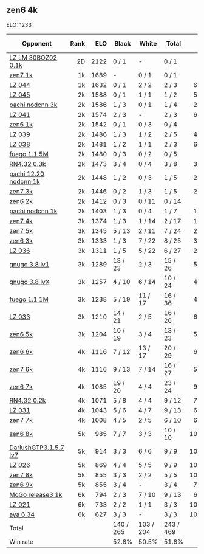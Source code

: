 ## zen6 4k ##

ELO: 1233

Opponent | Rank | ELO | Black | White | Total | Win rate
---------|-----:|----:|-------|-------|-------|-------:
[LZ LM 30BOZ02 0.1k](LZ%20LM%2030BOZ02%200.1k.md) | 2D | 2122 | 0 / 1 | - | 0 / 1 | 0.0%
[zen7 1k](zen7%201k.md) | 1k | 1689 | - | 0 / 1 | 0 / 1 | 0.0%
[LZ 044](LZ%20044.md) | 1k | 1632 | 0 / 1 | 2 / 2 | 2 / 3 | 66.7%
[LZ 045](LZ%20045.md) | 2k | 1588 | 0 / 1 | 1 / 1 | 1 / 2 | 50.0%
[pachi nodcnn 3k](pachi%20nodcnn%203k.md) | 2k | 1586 | 1 / 3 | 0 / 1 | 1 / 4 | 25.0%
[LZ 041](LZ%20041.md) | 2k | 1574 | 2 / 3 | - | 2 / 3 | 66.7%
[zen6 1k](zen6%201k.md) | 2k | 1542 | 0 / 1 | 0 / 3 | 0 / 4 | 0.0%
[LZ 039](LZ%20039.md) | 2k | 1486 | 1 / 3 | 1 / 2 | 2 / 5 | 40.0%
[LZ 038](LZ%20038.md) | 2k | 1481 | 1 / 2 | 1 / 1 | 2 / 3 | 66.7%
[fuego 1.1 5M](fuego%201.1%205M.md) | 2k | 1480 | 0 / 3 | 0 / 2 | 0 / 5 | 0.0%
[RN4.32 0.3k](RN4.32%200.3k.md) | 2k | 1473 | 3 / 4 | 0 / 4 | 3 / 8 | 37.5%
[pachi 12.20 nodcnn 1k](pachi%2012.20%20nodcnn%201k.md) | 2k | 1448 | 1 / 2 | 0 / 3 | 1 / 5 | 20.0%
[zen7 3k](zen7%203k.md) | 2k | 1446 | 0 / 2 | 1 / 3 | 1 / 5 | 20.0%
[zen6 2k](zen6%202k.md) | 2k | 1412 | 0 / 3 | 0 / 11 | 0 / 14 | 0.0%
[pachi nodcnn 1k](pachi%20nodcnn%201k.md) | 2k | 1403 | 1 / 3 | 0 / 4 | 1 / 7 | 14.3%
[zen7 4k](zen7%204k.md) | 3k | 1374 | 1 / 3 | 1 / 14 | 2 / 17 | 11.8%
[zen7 5k](zen7%205k.md) | 3k | 1345 | 5 / 13 | 2 / 11 | 7 / 24 | 29.2%
[zen6 3k](zen6%203k.md) | 3k | 1333 | 1 / 3 | 7 / 22 | 8 / 25 | 32.0%
[LZ 036](LZ%20036.md) | 3k | 1311 | 1 / 5 | 5 / 22 | 6 / 27 | 22.2%
[gnugo 3.8 lv1](gnugo%203.8%20lv1.md) | 3k | 1289 | 13 / 23 | 2 / 3 | 15 / 26 | 57.7%
[gnugo 3.8 lvX](gnugo%203.8%20lvX.md) | 3k | 1257 | 4 / 10 | 6 / 14 | 10 / 24 | 41.7%
[fuego 1.1 1M](fuego%201.1%201M.md) | 3k | 1238 | 5 / 19 | 11 / 17 | 16 / 36 | 44.4%
[LZ 033](LZ%20033.md) | 3k | 1210 | 14 / 21 | 2 / 5 | 16 / 26 | 61.5%
[zen6 5k](zen6%205k.md) | 3k | 1204 | 10 / 19 | 3 / 4 | 13 / 23 | 56.5%
[zen6 6k](zen6%206k.md) | 4k | 1116 | 7 / 12 | 13 / 17 | 20 / 29 | 69.0%
[zen7 6k](zen7%206k.md) | 4k | 1116 | 9 / 13 | 7 / 14 | 16 / 27 | 59.3%
[zen6 7k](zen6%207k.md) | 4k | 1085 | 19 / 20 | 4 / 4 | 23 / 24 | 95.8%
[RN4.32 0.2k](RN4.32%200.2k.md) | 4k | 1071 | 5 / 8 | 4 / 4 | 9 / 12 | 75.0%
[LZ 031](LZ%20031.md) | 4k | 1043 | 5 / 6 | 4 / 7 | 9 / 13 | 69.2%
[zen7 7k](zen7%207k.md) | 4k | 1008 | 4 / 5 | 2 / 5 | 6 / 10 | 60.0%
[zen6 8k](zen6%208k.md) | 5k | 985 | 7 / 7 | 3 / 3 | 10 / 10 | 100.0%
[DariushGTP3.1.5.7 lv7](DariushGTP3.1.5.7%20lv7.md) | 5k | 914 | 3 / 3 | 6 / 6 | 9 / 9 | 100.0%
[LZ 026](LZ%20026.md) | 5k | 869 | 4 / 4 | 5 / 5 | 9 / 9 | 100.0%
[zen7 8k](zen7%208k.md) | 5k | 855 | 3 / 3 | 2 / 2 | 5 / 5 | 100.0%
[zen6 9k](zen6%209k.md) | 5k | 855 | 3 / 4 | - | 3 / 4 | 75.0%
[MoGo release3 1k](MoGo%20release3%201k.md) | 6k | 794 | 2 / 3 | 7 / 10 | 9 / 13 | 69.2%
[LZ 021](LZ%20021.md) | 6k | 733 | 2 / 2 | 1 / 1 | 3 / 3 | 100.0%
[aya 6.34](aya%206.34.md) | 6k | 627 | 3 / 3 | - | 3 / 3 | 100.0%
Total | | | 140 / 265 | 103 / 204 | 243 / 469 | 
Win rate| | | 52.8% | 50.5% | 51.8% | 
